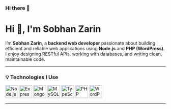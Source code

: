 ### Hi there 👋

# Hi 👋, I'm Sobhan Zarin

I’m **Sobhan Zarin**, a **backend web developer** passionate about building efficient and reliable web applications using **Node.js** and **PHP (WordPress)**.  
I enjoy designing RESTful APIs, working with databases, and writing clean, maintainable code.

---

### 💡 Technologies I Use

<p align="left">
  <img src="https://cdn.jsdelivr.net/gh/devicons/devicon/icons/nodejs/nodejs-original.svg" alt="Node.js" width="40" height="40"/>
  <img src="https://cdn.jsdelivr.net/gh/devicons/devicon/icons/express/express-original.svg" alt="Express.js" width="40" height="40"/>
  <img src="https://cdn.jsdelivr.net/gh/devicons/devicon/icons/mongodb/mongodb-original.svg" alt="MongoDB" width="40" height="40"/>
  <img src="https://cdn.jsdelivr.net/gh/devicons/devicon/icons/mysql/mysql-original.svg" alt="MySQL" width="40" height="40"/>
  <img src="https://cdn.jsdelivr.net/gh/devicons/devicon/icons/typescript/typescript-original.svg" alt="TypeScript" width="40" height="40"/>
  <img src="https://cdn.jsdelivr.net/gh/devicons/devicon/icons/php/php-original.svg" alt="PHP" width="40" height="40"/>
  <img src="https://cdn.jsdelivr.net/gh/devicons/devicon/icons/wordpress/wordpress-plain.svg" alt="WordPress" width="40" height="40"/>
</p>

---

<!-- ### 🔗 Connect with Me -->

<!-- <p align="left">
  <a href="https://t.me/YourTelegramUsername" target="_blank"><img src="https://cdn.jsdelivr.net/gh/devicons/devicon/icons/telegram/telegram-original.svg" alt="Telegram" width="40" height="40"/></a>
  <a href="https://www.instagram.com/YourInstagramUsername" target="_blank"><img src="https://cdn.jsdelivr.net/gh/devicons/devicon/icons/instagram/instagram-original.svg" alt="Instagram" width="40" height="40"/></a>
  <a href="mailto:yourmail@example.com" target="_blank"><img src="https://cdn.jsdelivr.net/gh/devicons/devicon/icons/google/google-original.svg" alt="Email" width="40" height="40"/></a>
</p> -->
